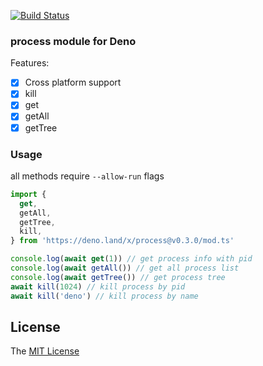 [![Build Status](https://github.com/axetroy/deno_process/workflows/test/badge.svg)](https://github.com/axetroy/deno_process/actions)

### process module for Deno

Features:

- [x] Cross platform support
- [x] kill
- [x] get
- [x] getAll
- [x] getTree

### Usage

all methods require `--allow-run` flags

```typescript
import {
  get,
  getAll,
  getTree,
  kill,
} from 'https://deno.land/x/process@v0.3.0/mod.ts'

console.log(await get(1)) // get process info with pid
console.log(await getAll()) // get all process list
console.log(await getTree()) // get process tree
await kill(1024) // kill process by pid
await kill('deno') // kill process by name
```

## License

The [MIT License](LICENSE)
